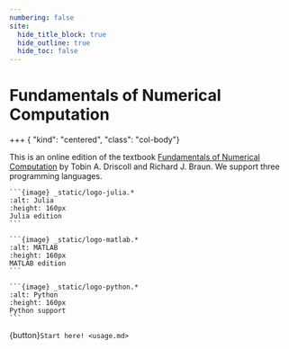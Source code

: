 ```yaml
---
numbering: false
site:
  hide_title_block: true
  hide_outline: true
  hide_toc: false
---
```


# Fundamentals of Numerical Computation

+++ { "kind": "centered", "class": "col-body"}

This is an online edition of the textbook [Fundamentals of Numerical Computation](https://tobydriscoll.net/FNC) by Tobin A. Driscoll and Richard J. Braun. We support three programming languages.

`````{grid}
```{image} _static/logo-julia.*
:alt: Julia
:height: 160px
Julia edition
``` 

```{image} _static/logo-matlab.*
:alt: MATLAB
:height: 160px
MATLAB edition
``` 

```{image} _static/logo-python.*
:alt: Python
:height: 160px
Python support
``` 

`````

{button}`Start here! <usage.md>`

